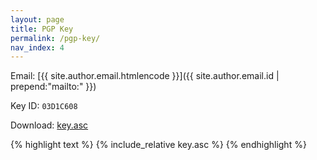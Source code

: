 ```yaml
---
layout: page
title: PGP Key
permalink: /pgp-key/
nav_index: 4
---
```


Email: [{{ site.author.email.htmlencode }}]({{ site.author.email.id | prepend:"mailto:" }})

Key ID: `03D1C608`

Download: [key.asc](/key.asc)

{% highlight text %}
{% include_relative key.asc %}
{% endhighlight %}
